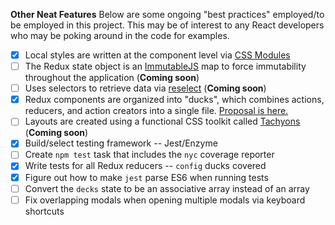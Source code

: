 **Other Neat Features**
Below are some ongoing "best practices" employed/to be employed in this project. This may be of interest to any React developers who may be poking around in the code for examples.
- [x] Local styles are written at the component level via [CSS Modules](https://github.com/css-modules/css-modules)
- [ ] The Redux state object is an [ImmutableJS](https://facebook.github.io/immutable-js/) map to force immutability throughout the application (**Coming soon**)
- [ ] Uses selectors to retrieve data via [reselect](https://github.com/reactjs/reselect) (**Coming soon**)
- [x] Redux components are organized into "ducks", which combines actions, reducers, and action creators into a single file. [Proposal is here.](https://github.com/erikras/ducks-modular-redux)
- [ ] Layouts are created using a functional CSS toolkit called [Tachyons](http://tachyons.io/) (**Coming soon**)
- [x] Build/select testing framework -- Jest/Enzyme
- [ ] Create `npm test` task that includes the `nyc` coverage reporter
- [x] Write tests for all Redux reducers -- `config` ducks covered
- [x] Figure out how to make `jest` parse ES6 when running tests
- [ ] Convert the `decks` state to be an associative array instead of an array
- [ ] Fix overlapping modals when opening multiple modals via keyboard shortcuts
